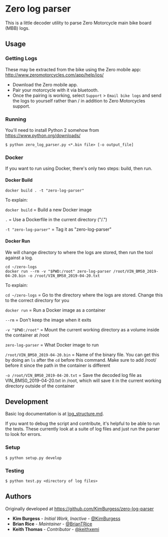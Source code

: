 # Zero log parser

This is a little decoder utility to parse Zero Motorcycle main bike board (MBB) logs.

## Usage
### Getting Logs
These may be extracted from the bike using the Zero mobile app: http://www.zeromotorcycles.com/app/help/ios/
  * Download the Zero mobile app.
  * Pair your motorcycle with it via bluetooth.
  * Once the pairing is working, select `Support` > `Email bike logs` and send the logs to yourself rather than / in addition to Zero Motorcycles support.

### Running
You'll need to install Python 2 somehow from https://www.python.org/downloads/

`$ python zero_log_parser.py <*.bin file> [-o output_file]`

### Docker
If you want to run using Docker, there's only two steps: build, then run.

#### Docker Build
```
docker build . -t "zero-log-parser"
```

To explain:

`docker build` = Build a new Docker image

`.` = Use a Dockerfile in the current directory ("/.")

`-t "zero-log-parser"` = Tag it as "zero-log-parser"

#### Docker Run

We will change directory to where the logs are stored, then run the tool against a log.

```
cd ~/zero-logs
docker run --rm -v "$PWD:/root" zero-log-parser /root/VIN_BMS0_2019-04-20.bin -o /root/VIN_BMS0_2019-04-20.txt
```

To explain:

`cd ~/zero-logs` = Go to the directory where the logs are stored.  Change this to the correct directory for you

`docker run` = Run a Docker image as a container

`--rm` = Don't keep the image when it exits

`-v "$PWD:/root"` = Mount the current working directory as a volume inside the container at /root

`zero-log-parser` = What Docker image to run

`/root/VIN_BMS0_2019-04-20.bin` = Name of the binary file.  You can get this by doing an `ls` after the `cd` before this command.  Make sure to add /root/ before it since the path in the container is different

`-o /root/VIN_BMS0_2019-04-20.txt` = Save the decoded log file as VIN_BMS0_2019-04-20.txt in /root, which will save it in the current working directory outside of the container

## Development
Basic log documentation is at [log_structure.md](log_structure.md).

If you want to debug the script and contribute, it's helpful to be able to run the tests.
These currently look at a suite of log files and just run the parser to look for errors.

### Setup
  `$ python setup.py develop`

### Testing
  `$ python test.py <directory of log files>`

## Authors
Originally developed at https://github.com/KimBurgess/zero-log-parser

* **Kim Burgess** - *Initial Work, Inactive* - [@KimBurgess](https://github.com/KimBurgess/)
* **Brian Rice** - *Maintainer* - [@BrianTRice](https://github.com/BrianTRice/)
* **Keith Thomas** - *Contributor* - [@keithxemi](https://github.com/keithxemi)

